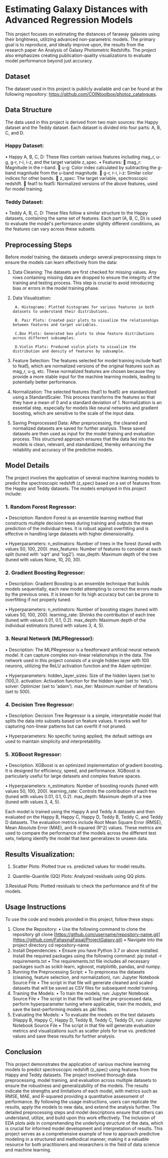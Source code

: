 # Estimating Galaxy Distances with Advanced Regression Models

This project focuses on estimating the distances of faraway galaxies using their brightness, utilizing advanced non-parametric models. The primary goal is to reproduce, and ideally improve upon, the results from the research paper An Analysis of Galaxy Photometric Redshifts. The project also emphasizes creating publication-quality visualizations to evaluate model performance beyond just accuracy.

## Dataset
The dataset used in this project is publicly available and can be found at the following repository:
https://github.com/COINtoolbox/photoz_catalogues.

## Data Structure
The data used in this project is derived from two main sources: the Happy dataset and the Teddy dataset. Each dataset is divided into four parts: A, B, C, and D.

### Happy Dataset:
•	Happy A, B, C, D: These files contain various features including mag_r, u-g, g-r, r-i, i-z, and the target variable z_spec.
•	Features:
	mag_r: Magnitude in the r-band.
	u-g: Color index calculated by subtracting the g-band magnitude from the u-band magnitude.
	g-r, r-i, i-z: Similar color indices for other bands.
	z_spec: The target variable, spectroscopic redshift.
	feat1 to feat5: Normalized versions of the above features, used for model training.

### Teddy Dataset:
•	Teddy A, B, C, D: These files follow a similar structure to the Happy datasets, containing the same set of features.
Each part (A, B, C, D) is used to evaluate the model's performance under slightly different conditions, as the features can vary across these subsets.


## Preprocessing Steps

Before model training, the datasets undergo several preprocessing steps to ensure the models can learn effectively from the data:

1.	Data Cleaning: The datasets are first checked for missing values. Any rows containing missing data are dropped to ensure the integrity of the training and testing process. This step is crucial to avoid introducing bias or errors in the model training phase.

2. Data Visualization:

        A. Histograms: Plotted histograms for various features in both datasets to understand their distributions.

        B. Pair Plots: Created pair plots to visualize the relationships between features and target variables.

        C.Box Plots: Generated box plots to show feature distributions across different subsamples.

        D.Violin Plots: Produced violin plots to visualize the distribution and density of features by subsample.

3.	Feature Selection: The features selected for model training include feat1 to feat5, which are normalized versions of the original features such as mag_r, u-g, etc. These normalized features are chosen because they provide a more stable input for the machine learning models, leading to potentially better performance.

4.	Normalization: The selected features (feat1 to feat5) are standardized using a StandardScaler. This process transforms the features so that they have a mean of 0 and a standard deviation of 1. Normalization is an essential step, especially for models like neural networks and gradient boosting, which are sensitive to the scale of the input data.

5.	Saving Preprocessed Data: After preprocessing, the cleaned and normalized datasets are saved for further analysis. These saved datasets are then used as input for the model training and evaluation process.
This structured approach ensures that the data fed into the models is clean, relevant, and standardized, thereby enhancing the reliability and accuracy of the predictive models.


## Model Details
The project involves the application of several machine learning models to predict the spectroscopic redshift (z_spec) based on a set of features from the Happy and Teddy datasets. The models employed in this project include:

### 1.	Random Forest Regressor:
•	Description: Random Forest is an ensemble learning method that constructs multiple decision trees during training and outputs the mean prediction of the individual trees. It is robust against overfitting and is effective in handling large datasets with higher dimensionality.

•	Hyperparameters:
      n_estimators: Number of trees in the forest (tuned with values 50, 100, 200).
      max_features: Number of features to consider at each split (tuned with 'sqrt' and 'log2').
      max_depth: Maximum depth of the tree (tuned with values None, 10, 20, 30).

### 2.	Gradient Boosting Regressor:
•	Description: Gradient Boosting is an ensemble technique that builds models sequentially, each new model attempting to correct the errors made by the previous ones. It is known for its high accuracy but can be prone to overfitting if not properly tuned.

•	Hyperparameters:
      n_estimators: Number of boosting stages (tuned with values 50, 100, 200).
      learning_rate: Shrinks the contribution of each tree (tuned with values 0.01, 0.1, 0.2).
      max_depth: Maximum depth of the individual estimators (tuned with values 3, 4, 5).

### 3.	Neural Network (MLPRegressor):
•	Description: The MLPRegressor is a feedforward artificial neural network model. It can capture complex non-linear relationships in the data. The network used in this project consists of a single hidden layer with 100 neurons, utilizing the ReLU activation function and the Adam optimizer.

•	Hyperparameters:
      	hidden_layer_sizes: Size of the hidden layers (set to (100,)).
        activation: Activation function for the hidden layer (set to 'relu').
        solver: Optimizer (set to 'adam').
        max_iter: Maximum number of iterations (set to 500).

### 4.	Decision Tree Regressor:
•	Description: Decision Tree Regressor is a simple, interpretable model that splits the data into subsets based on feature values. It works well for capturing non-linear patterns but can overfit if not pruned.

•	Hyperparameters:
    	No specific tuning applied; the default settings are used to maintain simplicity and interpretability.

### 5.	XGBoost Regressor:
•	Description: XGBoost is an optimized implementation of gradient boosting. It is designed for efficiency, speed, and performance. XGBoost is particularly useful for large datasets and complex feature spaces.

•	Hyperparameters:
	    n_estimators: Number of boosting rounds (tuned with values 50, 100, 200).
	    learning_rate: Controls the contribution of each tree (tuned with values 0.01, 0.1, 0.2).
	    max_depth: Maximum depth of a tree (tuned with values 3, 4, 5).

Each model is trained using the Happy A and Teddy A datasets and then evaluated on the Happy B, Happy C, Happy D, Teddy B, Teddy C, and Teddy D datasets. The evaluation metrics include Root Mean Square Error (RMSE), Mean Absolute Error (MAE), and R-squared (R^2) values. These metrics are used to compare the performance of the models across the different test sets, helping identify the model that best generalizes to unseen data.

## Results Visualization:

1. Scatter Plots: Plotted true vs. predicted values for model results.

2. Quantile-Quantile (QQ) Plots: Analyzed residuals using QQ plots.

3.Residual Plots: Plotted residuals to check the performance and fit of the models.

## **Usage Instructions**
To use the code and models provided in this project, follow these steps:
1.	Clone the Repository:
•	Use the following command to clone the repository
git clone [https://github.com/username/repository-name.git](https://github.com/FahasinaFaisal/ProjectGalaxy.git)
•	Navigate into the project directory
cd repository-name
2.	Install Dependencies:
•	Ensure you have Python 3.7 or above installed. Install the required packages using the following command:
pip install -r requirements.txt
•	The requirements.txt file includes all necessary packages such as scikit-learn, xgboost, matplotlib, pandas, and numpy.
3.	Running the Preprocessing Script:
•	To preprocess the datasets (cleaning, feature selection, and normalization), run:
Jupyter Notebook Source File
•	The script in that file will generate cleaned and scaled datasets that will be saved as CSV files for subsequent model training.
4.	Training the Models:
•	To train the models, run:
Jupyter Notebook Source File
•	The script in that file will load the pre-processed data, perform hyperparameter tuning where applicable, train the models, and save the best-performing models as .pkl files.
5.	Evaluating the Models:
•	To evaluate the models on the test datasets (Happy B, Happy C, Happy D, Teddy B, Teddy C, Teddy D), run:
Jupyter Notebook Source File
•	The script in that file will generate evaluation metrics and visualizations such as scatter plots for true vs. predicted values and save these results for further analysis.


## Conclusion
This project demonstrates the application of various machine learning models to predict spectroscopic redshift (z_spec) using features from the Happy and Teddy datasets. The project involved thorough data preprocessing, model training, and evaluation across multiple datasets to ensure the robustness and generalizability of the models. The results indicate the strengths and limitations of each model, with metrics such as RMSE, MAE, and R-squared providing a quantitative assessment of performance.
By following the usage instructions, users can replicate the results, apply the models to new data, and extend the analysis further. The detailed preprocessing steps and model descriptions ensure that others can understand, utilize, and build upon this work effectively. The inclusion of EDA plots aids in comprehending the underlying structure of the data, which is crucial for informed model development and interpretation of results.
This project serves as a comprehensive example of how to approach predictive modeling in a structured and methodical manner, making it a valuable resource for both practitioners and researchers in the field of data science and machine learning.


